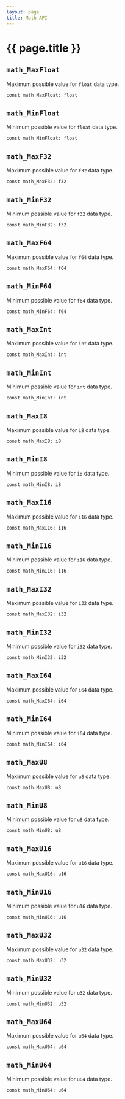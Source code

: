 ```yaml
---
layout: page
title: Math API
---
```


# {{ page.title }}

## `math_MaxFloat`
Maximum possible value for `float` data type.

```the
const math_MaxFloat: float
```

## `math_MinFloat`
Minimum possible value for `float` data type.

```the
const math_MinFloat: float
```

## `math_MaxF32`
Maximum possible value for `f32` data type.

```the
const math_MaxF32: f32
```

## `math_MinF32`
Minimum possible value for `f32` data type.

```the
const math_MinF32: f32
```

## `math_MaxF64`
Maximum possible value for `f64` data type.

```the
const math_MaxF64: f64
```

## `math_MinF64`
Minimum possible value for `f64` data type.

```the
const math_MinF64: f64
```

## `math_MaxInt`
Maximum possible value for `int` data type.

```the
const math_MaxInt: int
```

## `math_MinInt`
Minimum possible value for `int` data type.

```the
const math_MinInt: int
```

## `math_MaxI8`
Maximum possible value for `i8` data type.

```the
const math_MaxI8: i8
```

## `math_MinI8`
Minimum possible value for `i8` data type.

```the
const math_MinI8: i8
```

## `math_MaxI16`
Maximum possible value for `i16` data type.

```the
const math_MaxI16: i16
```

## `math_MinI16`
Minimum possible value for `i16` data type.

```the
const math_MinI16: i16
```

## `math_MaxI32`
Maximum possible value for `i32` data type.

```the
const math_MaxI32: i32
```

## `math_MinI32`
Minimum possible value for `i32` data type.

```the
const math_MinI32: i32
```

## `math_MaxI64`
Maximum possible value for `i64` data type.

```the
const math_MaxI64: i64
```

## `math_MinI64`
Minimum possible value for `i64` data type.

```the
const math_MinI64: i64
```

## `math_MaxU8`
Maximum possible value for `u8` data type.

```the
const math_MaxU8: u8
```

## `math_MinU8`
Minimum possible value for `u8` data type.

```the
const math_MinU8: u8
```

## `math_MaxU16`
Maximum possible value for `u16` data type.

```the
const math_MaxU16: u16
```

## `math_MinU16`
Minimum possible value for `u16` data type.

```the
const math_MinU16: u16
```

## `math_MaxU32`
Maximum possible value for `u32` data type.

```the
const math_MaxU32: u32
```

## `math_MinU32`
Minimum possible value for `u32` data type.

```the
const math_MinU32: u32
```

## `math_MaxU64`
Maximum possible value for `u64` data type.

```the
const math_MaxU64: u64
```

## `math_MinU64`
Minimum possible value for `u64` data type.

```the
const math_MinU64: u64
```
